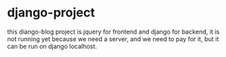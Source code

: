 # django-project

this diango-blog project is jquery for frontend and django for backend, 
it is not running yet because we need a server, and we need to pay for it, but it can be run on django localhost.
